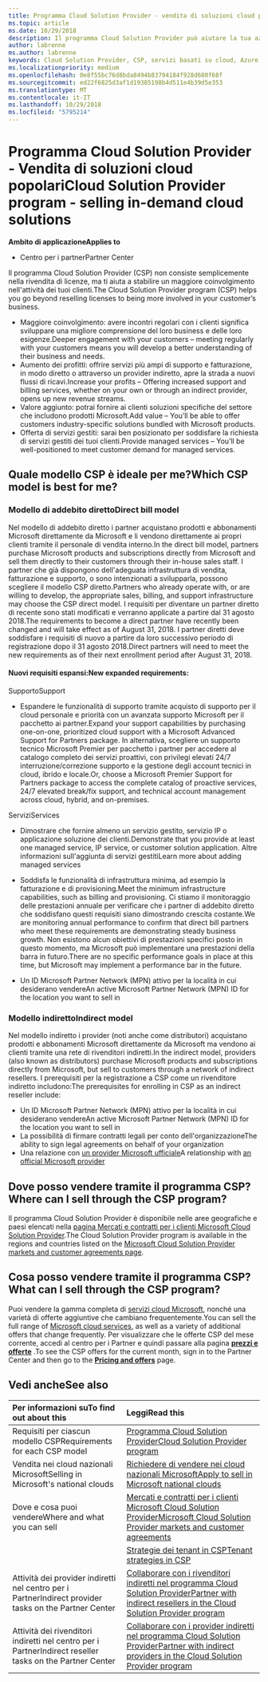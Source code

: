```yaml
---
title: Programma Cloud Solution Provider - vendita di soluzioni cloud popolari | Centro per i partner
ms.topic: article
ms.date: 10/29/2018
description: Il programma Cloud Solution Provider può aiutare la tua azienda ad acquisire nuovi clienti e nuove competenze.
author: labrenne
ms.author: labrenne
keywords: Cloud Solution Provider, CSP, servizi basati su cloud, Azure, Office 365, Dynamics, partner CSP, vendere in CSP, partner diretto, partner CSP diretto, rivenditore CSP indiretto, CSP diretto, CSP indiretto, modello diretto, modello indiretto, rivenditore indiretto, provider indiretto, provider, server di distribuzione, programma cloud solution provider
ms.localizationpriority: medium
ms.openlocfilehash: 0e8f55bc76d8bda8494b83794184f928d680f68f
ms.sourcegitcommit: ed22f6825d3af1d19385198b4d511e4b39d5e353
ms.translationtype: MT
ms.contentlocale: it-IT
ms.lasthandoff: 10/29/2018
ms.locfileid: "5795214"
---
```

# <a name="cloud-solution-provider-program---selling-in-demand-cloud-solutions"></a><span data-ttu-id="545e3-104">Programma Cloud Solution Provider - Vendita di soluzioni cloud popolari</span><span class="sxs-lookup"><span data-stu-id="545e3-104">Cloud Solution Provider program - selling in-demand cloud solutions</span></span> 

**<span data-ttu-id="545e3-105">Ambito di applicazione</span><span class="sxs-lookup"><span data-stu-id="545e3-105">Applies to</span></span>**

-  <span data-ttu-id="545e3-106">Centro per i partner</span><span class="sxs-lookup"><span data-stu-id="545e3-106">Partner Center</span></span>

<span data-ttu-id="545e3-107">Il programma Cloud Solution Provider (CSP) non consiste semplicemente nella rivendita di licenze, ma ti aiuta a stabilire un maggiore coinvolgimento nell'attività dei tuoi clienti.</span><span class="sxs-lookup"><span data-stu-id="545e3-107">The Cloud Solution Provider program (CSP) helps you go beyond reselling licenses to being more involved in your customer’s business.</span></span>
 
- <span data-ttu-id="545e3-108">Maggiore coinvolgimento: avere incontri regolari con i clienti significa sviluppare una migliore comprensione del loro business e delle loro esigenze.</span><span class="sxs-lookup"><span data-stu-id="545e3-108">Deeper engagement with your customers – meeting regularly with your customers means you will develop a better understanding of their business and needs.</span></span>
- <span data-ttu-id="545e3-109">Aumento dei profitti: offrire servizi più ampi di supporto e fatturazione, in modo diretto o attraverso un provider indiretto, apre la strada a nuovi flussi di ricavi.</span><span class="sxs-lookup"><span data-stu-id="545e3-109">Increase your profits – Offering increased support and billing services, whether on your own or through an indirect provider, opens up new revenue streams.</span></span>  
- <span data-ttu-id="545e3-110">Valore aggiunto: potrai fornire ai clienti soluzioni specifiche del settore che includono prodotti Microsoft.</span><span class="sxs-lookup"><span data-stu-id="545e3-110">Add value – You’ll be able to offer customers industry-specific solutions bundled with Microsoft products.</span></span>
- <span data-ttu-id="545e3-111">Offerta di servizi gestiti: sarai ben posizionato per soddisfare la richiesta di servizi gestiti dei tuoi clienti.</span><span class="sxs-lookup"><span data-stu-id="545e3-111">Provide managed services – You’ll be well-positioned to meet customer demand for managed services.</span></span> 

## <a name="which-csp-model-is-best-for-me"></a><span data-ttu-id="545e3-112">Quale modello CSP è ideale per me?</span><span class="sxs-lookup"><span data-stu-id="545e3-112">Which CSP model is best for me?</span></span>

### <a name="direct-bill-model"></a><span data-ttu-id="545e3-113">Modello di addebito diretto</span><span class="sxs-lookup"><span data-stu-id="545e3-113">Direct bill model</span></span>

 <span data-ttu-id="545e3-114">Nel modello di addebito diretto i partner acquistano prodotti e abbonamenti Microsoft direttamente da Microsoft e li vendono direttamente ai propri clienti tramite il personale di vendita interno.</span><span class="sxs-lookup"><span data-stu-id="545e3-114">In the direct bill model, partners purchase Microsoft products and subscriptions directly from Microsoft and sell them directly to their customers through their in-house sales staff.</span></span> <span data-ttu-id="545e3-115">I partner che già dispongono dell'adeguata infrastruttura di vendita, fatturazione e supporto, o sono intenzionati a svilupparla, possono scegliere il modello CSP diretto.</span><span class="sxs-lookup"><span data-stu-id="545e3-115">Partners who already operate with, or are willing to develop, the appropriate sales, billing, and support infrastructure may choose the CSP direct model.</span></span> <span data-ttu-id="545e3-116">I requisiti per diventare un partner diretto di recente sono stati modificati e verranno applicate a partire dal 31 agosto 2018.</span><span class="sxs-lookup"><span data-stu-id="545e3-116">The requirements to become a direct partner have recently been changed and will take effect as of August 31, 2018.</span></span> <span data-ttu-id="545e3-117">I partner diretti deve soddisfare i requisiti di nuovo a partire da loro successivo periodo di registrazione dopo il 31 agosto 2018.</span><span class="sxs-lookup"><span data-stu-id="545e3-117">Direct partners will need to meet the new requirements as of their next enrollment period after August 31, 2018.</span></span>


#### <a name="new-expanded-requirements"></a><span data-ttu-id="545e3-118">Nuovi requisiti espansi:</span><span class="sxs-lookup"><span data-stu-id="545e3-118">New expanded requirements:</span></span>

<span data-ttu-id="545e3-119">Supporto</span><span class="sxs-lookup"><span data-stu-id="545e3-119">Support</span></span>
- <span data-ttu-id="545e3-120">Espandere le funzionalità di supporto tramite acquisto di supporto per il cloud personale e priorità con un avanzata supporto Microsoft per il pacchetto ai partner.</span><span class="sxs-lookup"><span data-stu-id="545e3-120">Expand your support capabilities by purchasing one-on-one, prioritized cloud support with a Microsoft Advanced Support for Partners package.</span></span> <span data-ttu-id="545e3-121">In alternativa, scegliere un supporto tecnico Microsoft Premier per pacchetto i partner per accedere al catalogo completo dei servizi proattivi, con privilegi elevati 24/7 interruzione/correzione supporto e la gestione degli account tecnici in cloud, ibrido e locale.</span><span class="sxs-lookup"><span data-stu-id="545e3-121">Or, choose a Microsoft Premier Support for Partners package to access the complete catalog of proactive services, 24/7 elevated break/fix support, and technical account management across cloud, hybrid, and on-premises.</span></span> 

<span data-ttu-id="545e3-122">Servizi</span><span class="sxs-lookup"><span data-stu-id="545e3-122">Services</span></span>

- <span data-ttu-id="545e3-123">Dimostrare che fornire almeno un servizio gestito, servizio IP o applicazione soluzione dei clienti.</span><span class="sxs-lookup"><span data-stu-id="545e3-123">Demonstrate that you provide at least one managed service, IP service, or customer solution application.</span></span> <span data-ttu-id="545e3-124">Altre informazioni sull'aggiunta di servizi gestiti</span><span class="sxs-lookup"><span data-stu-id="545e3-124">Learn more about adding managed services</span></span>

- <span data-ttu-id="545e3-125">Soddisfa le funzionalità di infrastruttura minima, ad esempio la fatturazione e di provisioning.</span><span class="sxs-lookup"><span data-stu-id="545e3-125">Meet the minimum infrastructure capabilities, such as billing and provisioning.</span></span>
<span data-ttu-id="545e3-126">Ci stiamo il monitoraggio delle prestazioni annuale per verificare che i partner di addebito diretto che soddisfano questi requisiti siano dimostrando crescita costante.</span><span class="sxs-lookup"><span data-stu-id="545e3-126">We are monitoring annual performance to confirm that direct bill partners who meet these requirements are demonstrating steady business growth.</span></span> <span data-ttu-id="545e3-127">Non esistono alcun obiettivi di prestazioni specifici posto in questo momento, ma Microsoft può implementare una prestazioni della barra in futuro.</span><span class="sxs-lookup"><span data-stu-id="545e3-127">There are no specific performance goals in place at this time, but Microsoft may implement a performance bar in the future.</span></span> 

- <span data-ttu-id="545e3-128">Un ID Microsoft Partner Network (MPN) attivo per la località in cui desiderano vendere</span><span class="sxs-lookup"><span data-stu-id="545e3-128">An active Microsoft Partner Network (MPN) ID for the location you want to sell in</span></span>


### <a name="indirect-model"></a><span data-ttu-id="545e3-129">Modello indiretto</span><span class="sxs-lookup"><span data-stu-id="545e3-129">Indirect model</span></span>

<span data-ttu-id="545e3-130">Nel modello indiretto i provider (noti anche come distributori) acquistano prodotti e abbonamenti Microsoft direttamente da Microsoft ma vendono ai clienti tramite una rete di rivenditori indiretti.</span><span class="sxs-lookup"><span data-stu-id="545e3-130">In the indirect model, providers (also known as distributors) purchase Microsoft products and subscriptions directly from Microsoft, but sell to customers through a network of indirect resellers.</span></span> <span data-ttu-id="545e3-131">I prerequisiti per la registrazione a CSP come un rivenditore indiretto includono:</span><span class="sxs-lookup"><span data-stu-id="545e3-131">The prerequisites for enrolling in CSP as an indirect reseller include:</span></span>

- <span data-ttu-id="545e3-132">Un ID Microsoft Partner Network (MPN) attivo per la località in cui desiderano vendere</span><span class="sxs-lookup"><span data-stu-id="545e3-132">An active Microsoft Partner Network (MPN) ID for the location you want to sell in</span></span>
- <span data-ttu-id="545e3-133">La possibilità di firmare contratti legali per conto dell'organizzazione</span><span class="sxs-lookup"><span data-stu-id="545e3-133">The ability to sign legal agreements on behalf of your organization</span></span>
- <span data-ttu-id="545e3-134">Una relazione con [un provider Microsoft ufficiale](https://partnercenter.microsoft.com/partner/find-a-provider)</span><span class="sxs-lookup"><span data-stu-id="545e3-134">A relationship with [an official Microsoft provider](https://partnercenter.microsoft.com/partner/find-a-provider)</span></span>


## <a name="where-can-i-sell-through-the-csp-program"></a><span data-ttu-id="545e3-135">Dove posso vendere tramite il programma CSP?</span><span class="sxs-lookup"><span data-stu-id="545e3-135">Where can I sell through the CSP program?</span></span>

<span data-ttu-id="545e3-136">Il programma Cloud Solution Provider è disponibile nelle aree geografiche e paesi elencati nella [pagina Mercati e contratti per i clienti Microsoft Cloud Solution Provider](agreements.md).</span><span class="sxs-lookup"><span data-stu-id="545e3-136">The Cloud Solution Provider program is available in the regions and countries listed on the [Microsoft Cloud Solution Provider markets and customer agreements page](agreements.md).</span></span>  

## <a name="what-can-i-sell-through-the-csp-program"></a><span data-ttu-id="545e3-137">Cosa posso vendere tramite il programma CSP?</span><span class="sxs-lookup"><span data-stu-id="545e3-137">What can I sell through the CSP program?</span></span>

<span data-ttu-id="545e3-138">Puoi vendere la gamma completa di [servizi cloud Microsoft](https://partner.microsoft.com/cloud-solution-provider/products-and-services), nonché una varietà di offerte aggiuntive che cambiano frequentemente.</span><span class="sxs-lookup"><span data-stu-id="545e3-138">You can sell the full range of [Microsoft cloud services](https://partner.microsoft.com/cloud-solution-provider/products-and-services), as well as a variety of additional offers that change frequently.</span></span> <span data-ttu-id="545e3-139">Per visualizzare che le offerte CSP del mese corrente, accedi al centro per i Partner e quindi passare alla pagina [**prezzi e offerte**](https://partnercenter.microsoft.com/pcv/sales) .</span><span class="sxs-lookup"><span data-stu-id="545e3-139">To see the CSP offers for the current month, sign in to the Partner Center and then go to the [**Pricing and offers**](https://partnercenter.microsoft.com/pcv/sales) page.</span></span>

## <a name="see-also"></a><span data-ttu-id="545e3-140">Vedi anche</span><span class="sxs-lookup"><span data-stu-id="545e3-140">See also</span></span> 


|**<span data-ttu-id="545e3-141">Per informazioni su</span><span class="sxs-lookup"><span data-stu-id="545e3-141">To find out about this</span></span>**   |**<span data-ttu-id="545e3-142">Leggi</span><span class="sxs-lookup"><span data-stu-id="545e3-142">Read this</span></span>**   |
|:---------------------------|:--------------------|
|<span data-ttu-id="545e3-143">Requisiti per ciascun modello CSP</span><span class="sxs-lookup"><span data-stu-id="545e3-143">Requirements for each CSP model</span></span>   | [<span data-ttu-id="545e3-144">Programma Cloud Solution Provider</span><span class="sxs-lookup"><span data-stu-id="545e3-144">Cloud Solution Provider program</span></span>](https://partnercenter.microsoft.com/partner/cloud-solution-provider)|
|<span data-ttu-id="545e3-145">Vendita nei cloud nazionali Microsoft</span><span class="sxs-lookup"><span data-stu-id="545e3-145">Selling in Microsoft's national clouds</span></span>   | [<span data-ttu-id="545e3-146">Richiedere di vendere nei cloud nazionali Microsoft</span><span class="sxs-lookup"><span data-stu-id="545e3-146">Apply to sell in Microsoft national clouds</span></span>](csp-national-clouds-overview.md)|
|<span data-ttu-id="545e3-147">Dove e cosa puoi vendere</span><span class="sxs-lookup"><span data-stu-id="545e3-147">Where and what you can sell</span></span>   |[<span data-ttu-id="545e3-148">Mercati e contratti per i clienti Microsoft Cloud Solution Provider</span><span class="sxs-lookup"><span data-stu-id="545e3-148">Microsoft Cloud Solution Provider markets and customer agreements</span></span>](agreements.md)|
|  | [<span data-ttu-id="545e3-149">Strategie dei tenant in CSP</span><span class="sxs-lookup"><span data-stu-id="545e3-149">Tenant strategies in CSP</span></span>](regional-authorization-overview.md)
|<span data-ttu-id="545e3-150">Attività dei provider indiretti nel centro per i Partner</span><span class="sxs-lookup"><span data-stu-id="545e3-150">Indirect provider tasks on the Partner Center</span></span>  |[<span data-ttu-id="545e3-151">Collaborare con i rivenditori indiretti nel programma Cloud Solution Provider</span><span class="sxs-lookup"><span data-stu-id="545e3-151">Partner with indirect resellers in the Cloud Solution Provider program</span></span>](indirect-provider-tasks-in-partner-center.md)|
|<span data-ttu-id="545e3-152">Attività dei rivenditori indiretti nel centro per i Partner</span><span class="sxs-lookup"><span data-stu-id="545e3-152">Indirect reseller tasks on the Partner Center</span></span>   |[<span data-ttu-id="545e3-153">Collaborare con i provider indiretti nel programma Cloud Solution Provider</span><span class="sxs-lookup"><span data-stu-id="545e3-153">Partner with indirect providers in the Cloud Solution Provider program</span></span>](indirect-reseller-tasks-in-partner-center.md)|

